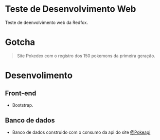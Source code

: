 # Teste de Desenvolvimento Web
Teste de deenvolvimento web da Redfox.

# Gotcha
> Site Pokedex com o registro dos 150 pokemons da primeira geração.

# Desenvolimento

## Front-end
- Bootstrap.

## Banco de dados
- Banco de dados construido com o consumo da api do site [@Pokeapi](https://pokeapi.co/)